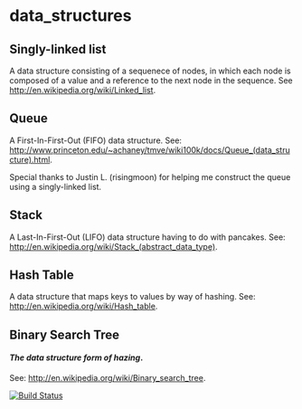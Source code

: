 data_structures
==============
Singly-linked list
--------------
A data structure consisting of a sequenece of nodes, in which each node is composed of a value and a reference to the next node in the sequence. See http://en.wikipedia.org/wiki/Linked_list.

Queue
--------------
A First-In-First-Out (FIFO) data structure. See: http://www.princeton.edu/~achaney/tmve/wiki100k/docs/Queue_(data_structure).html.

Special thanks to Justin L. (risingmoon) for helping me construct the queue using a singly-linked list. 

Stack
--------------
A Last-In-First-Out (LIFO) data structure having to do with pancakes. See: http://en.wikipedia.org/wiki/Stack_(abstract_data_type).

Hash Table
--------------
A data structure that maps keys to values by way of hashing. See: http://en.wikipedia.org/wiki/Hash_table.

Binary Search Tree
--------------
#### *The data structure form of hazing*.
See: http://en.wikipedia.org/wiki/Binary_search_tree.


[![Build Status](https://travis-ci.org/tsnaomi/data_structures.png?branch=master)](https://travis-ci.org/tsnaomi/data_structures)
